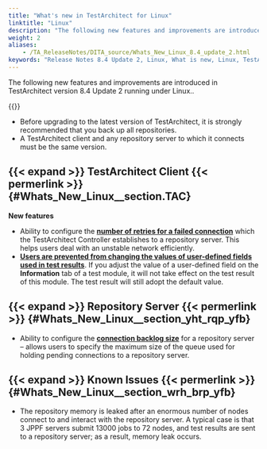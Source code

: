 ```yaml
--- 
title: "What's new in TestArchitect for Linux"
linktitle: "Linux"
description: "The following new features and improvements are introduced in TestArchitect version 8.4 Update 2 running under Linux.."
weight: 2
aliases: 
    - /TA_ReleaseNotes/DITA_source/Whats_New_Linux_8.4_update_2.html
keywords: "Release Notes 8.4 Update 2, Linux, What is new, Linux, TestArchitect 8.4 Update 2, TestArchitect 8.4 Update 2, what is new, Linux"
---
```


The following new features and improvements are introduced in TestArchitect version 8.4 Update 2 running under Linux..

{{<remember>}}

-   Before upgrading to the latest version of TestArchitect, it is strongly recommended that you back up all repositories.
-   A TestArchitect client and any repository server to which it connects must be the same version.

## {{< expand >}} TestArchitect Client {{< permerlink >}} {#Whats_New_Linux__section.TAC} 

**New features**

-   Ability to configure the [**number of retries for a failed connection**](/administration-guide/connections/connection-retry-configuration) which the TestArchitect Controller establishes to a repository server. This helps users deal with an unstable network efficiently.
-   **[Users are prevented from changing the values of user-defined fields used in test results](/user-guide/working-with-test-results/)**. If you adjust the value of a user-defined field on the **Information** tab of a test module, it will not take effect on the test result of this module. The test result will still adopt the default value.

## {{< expand >}} Repository Server {{< permerlink >}} {#Whats_New_Linux__section_yht_rqp_yfb} 

-   Ability to configure the **[connection backlog size](/administration-guide/repository-server-management/configuring-connection-backlog-size-for-a-repository-server)** for a repository server – allows users to specify the maximum size of the queue used for holding pending connections to a repository server.

## {{< expand >}} Known Issues {{< permerlink >}} {#Whats_New_Linux__section_wrh_brp_yfb} 

-   The repository memory is leaked after an enormous number of nodes connect to and interact with the repository server. A typical case is that 3 JPPF servers submit 13000 jobs to 72 nodes, and test results are sent to a repository server; as a result, memory leak occurs.


